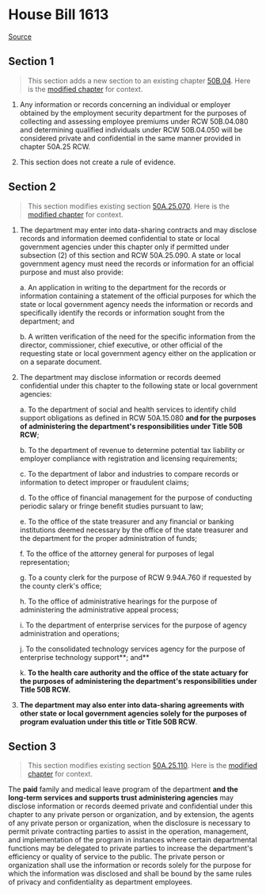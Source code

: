 # House Bill 1613

[Source](http://lawfilesext.leg.wa.gov/biennium/2021-22/Xml/Bills/House%20Bills/1613.xml)
## Section 1
> This section adds a new section to an existing chapter [50B.04](/rcw/50B_long-term_care/50B.04_long-term_services_and_supports_trust_program.md). Here is the [modified chapter](rcw/50B_long-term_care/50B.04_long-term_services_and_supports_trust_program.md) for context.

1. Any information or records concerning an individual or employer obtained by the employment security department for the purposes of collecting and assessing employee premiums under RCW 50B.04.080 and determining qualified individuals under RCW 50B.04.050 will be considered private and confidential in the same manner provided in chapter 50A.25 RCW.

2. This section does not create a rule of evidence.


## Section 2
> This section modifies existing section [50A.25.070](/rcw/50A_family_and_medical_leave/50A.25_privacy.md). Here is the [modified chapter](rcw/50A_family_and_medical_leave/50A.25_privacy.md) for context.

1. The department may enter into data-sharing contracts and may disclose records and information deemed confidential to state or local government agencies under this chapter only if permitted under subsection (2) of this section and RCW 50A.25.090. A state or local government agency must need the records or information for an official purpose and must also provide:

    a. An application in writing to the department for the records or information containing a statement of the official purposes for which the state or local government agency needs the information or records and specifically identify the records or information sought from the department; and

    b. A written verification of the need for the specific information from the director, commissioner, chief executive, or other official of the requesting state or local government agency either on the application or on a separate document.

2. The department may disclose information or records deemed confidential under this chapter to the following state or local government agencies:

    a. To the department of social and health services to identify child support obligations as defined in RCW 50A.15.080 **and for the purposes of administering the department's responsibilities under Title 50B RCW**;

    b. To the department of revenue to determine potential tax liability or employer compliance with registration and licensing requirements;

    c. To the department of labor and industries to compare records or information to detect improper or fraudulent claims;

    d. To the office of financial management for the purpose of conducting periodic salary or fringe benefit studies pursuant to law;

    e. To the office of the state treasurer and any financial or banking institutions deemed necessary by the office of the state treasurer and the department for the proper administration of funds;

    f. To the office of the attorney general for purposes of legal representation;

    g. To a county clerk for the purpose of RCW 9.94A.760 if requested by the county clerk's office;

    h. To the office of administrative hearings for the purpose of administering the administrative appeal process;

    i. To the department of enterprise services for the purpose of agency administration and operations;

    j. To the consolidated technology services agency for the purpose of enterprise technology support**; and**

    k. **To the health care authority and the office of the state actuary for the purposes of administering the department's responsibilities under Title 50B RCW.**

3. **The department may also enter into data-sharing agreements with other state or local government agencies solely for the purposes of program evaluation under this title or Title 50B RCW**.


## Section 3
> This section modifies existing section [50A.25.110](/rcw/50A_family_and_medical_leave/50A.25_privacy.md). Here is the [modified chapter](rcw/50A_family_and_medical_leave/50A.25_privacy.md) for context.

The **paid** family and medical leave program of the department **and the long-term services and supports trust administering agencies** may disclose information or records deemed private and confidential under this chapter to any private person or organization, and by extension, the agents of any private person or organization, when the disclosure is necessary to permit private contracting parties to assist in the operation, management, and implementation of the program in instances where certain departmental functions may be delegated to private parties to increase the department's efficiency or quality of service to the public. The private person or organization shall use the information or records solely for the purpose for which the information was disclosed and shall be bound by the same rules of privacy and confidentiality as department employees.

